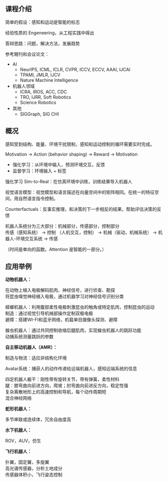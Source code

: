 ## 课程介绍

简单的假设：感知和运动是智能的标志

经验性质的 Engeneering，从工程实践中得出

答辩思路：问题，解决方法，发展趋势

参考期刊和会议论文：

- AI
  - NeurIPS, ICML, ICLR, CVPR, ICCV, ECCV, AAAI, IJCAI  
  - TPAMI, JMLR, IJCV  
  - Nature Machine Intelligence  
- 机器人领域
  - ICRA, IROS, ACC, CDC  
  - TRO, IJRR, Soft Robotics  
  - Science Robotics  
- 其他
  - SIGGraph, SIG CHI

## 概况

感知受到结构、能量、环境干扰限制，感知和运动控制的循环需要实时完成。

Motivation -> Action (behavior shaping) -> Reward -> Motivation

- 强化学习：从环境中输入，预测环境交互，反馈  
- 监督学习：环境输入 + 标签

强化学习 Sim-to-Real：在仿真环境中训练，训练结果导入机器人

视觉语言模型：视觉模型和语言描述在向量空间中的矩阵相同。在统一的特征空间，用自然语言指令控制。

Counterfactuals：反事实推理，和决策的下一步相反的结果，帮助评估决策的反馈

机器人系统分为三大部分：机械部分，传感部分，控制部分    
传感（感知系统） -> 控制 （人机交互，控制） -> 机械（驱动，机械系统） -> 机器人-环境交互系统 -> 传感

（时间是单向的函数。Attention 是智能的一部分。）

## 应用举例

**动物机器人：**

在动物上植入电极解码肌肉、神经信号，进行侦查、勘探  
将昆虫嗅觉神经植入电极，通过机器学习对神经信号识别分类  

蟑螂机器人：利用腹部柔性电极刺激昆虫的触角或特定肌肉，控制昆虫的运动  
制造：通过视觉引导机械部操作定制双极电极  
避障：搭建WI-FI和蓝牙网络，机载单目摄像头探测、避障

蝗虫机器人：通过共同控制收缩后腿肌肉，实现蝗虫机器人的跳跃功能  
动捕系统测量跳跃的参数

**自主移动机器人（AMR）：**

制造与物流：适应非结构化环境

Avatar系统：捕获人的动作传递给远端机器人，感知远端系统的信息

四足机器人躯干：刚性带有旋转关节，带有弹簧，柔性材料    
腿：膝弯曲向前进方向，爬坡；肘弯曲向前进反方向，稳定性强  
复杂离散地形上的高速控制和导航，每个动作周期短  
混合神经网络

**蛇形机器人：**

多节串联或连续体，冗余自由度高

**水下机器人：**

ROV，AUV，仿生

**飞行机器人：**

扑翼，固定翼，多旋翼  
高光谱传感器，分析土地成分  
传感器体积小，飞行姿态控制  


